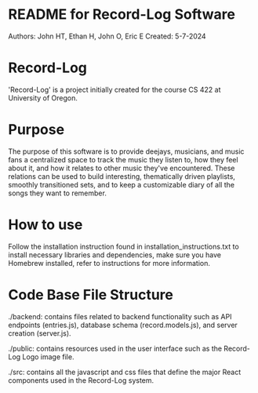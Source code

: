 # README for Record-Log Software
Authors: John HT, Ethan H, John O, Eric E
Created: 5-7-2024

# Record-Log

'Record-Log' is a project initially created for the course CS 422 at University of Oregon.

# Purpose

The purpose of this software is to provide deejays, musicians, and music fans a centralized space to track the music they listen to, how they feel about it, and how it relates to other music they've encountered. These relations can be used to build interesting, thematically driven playlists, smoothly transitioned sets, and to keep a customizable diary of all the songs they want to remember.

# How to use

Follow the installation instruction found in installation_instructions.txt to install necessary libraries and dependencies, make sure you have Homebrew installed, refer to instructions for more information.

# Code Base File Structure

./backend: contains files related to backend functionality such as API endpoints (entries.js), database schema 
(record.models.js), and server creation (server.js).

./public: contains resources used in the user interface such as the Record-Log Logo image file.

./src: contains all the javascript and css files that define the major React components used in the Record-Log system. 
